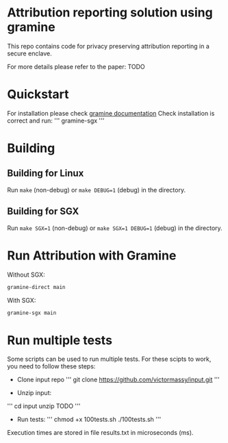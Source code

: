 # Attribution reporting solution using gramine 
This repo contains code for privacy preserving attribution reporting in a secure enclave.

For more details please refer to the paper: TODO

# Quickstart

For installation please check [gramine documentation](https://gramine.readthedocs.io/en/latest/quickstart.html)
Check installation is correct and run: 
''' 
gramine-sgx
'''

# Building

## Building for Linux

Run `make` (non-debug) or `make DEBUG=1` (debug) in the directory.

## Building for SGX

Run `make SGX=1` (non-debug) or `make SGX=1 DEBUG=1` (debug) in the directory.

# Run Attribution with Gramine

Without SGX:
```sh
gramine-direct main
```

With SGX:
```sh
gramine-sgx main
```


# Run multiple tests
Some scripts can be used to run multiple tests. For these scipts to work, you need to follow these steps: 
 - Clone input repo 
 '''
 git clone https://github.com/victormassy/input.git
 '''
 
 - Unzip input:
 
'''
cd input
unzip TODO
'''

 - Run tests:
''' 
chmod +x 100tests.sh 
./100tests.sh 
'''

Execution times are stored in file results.txt in microseconds (ms). 
